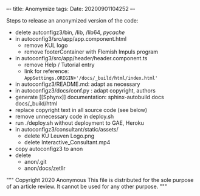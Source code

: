 –-
title: Anomymize
tags: 
Date: 20200901104252
–-

Steps to release an anonymized version of the code:
* delete autconfigz3/bin, /lib, /lib64, _pycache_
* in autoconfig3/src/app/app.component.html
    * remove KUL logo
    * remove footerContainer with Flemish Impuls program
* in autoconfig3/src/app/header/header.component.ts
    * remove Help / Tutorial entry
    * link for reference: `AppSettings.ORIGIN+'/docs/_build/html/index.html'`
* in autoconfigz3/README.md: adapt as necessary
* in autoconfigz3/docs/conf.py : adapt copyright, authors
* generate [[Sphynx]] documentation: sphinx-autobuild docs docs/_build/html
* replace copyright text in all source code (see below)
* remove unnecessary code in deploy.sh
* run ./deploy.sh without deployment to GAE, Heroku
* in autoconfigz3/consultant/static/assets/
    * delete KU Leuven Logo.png
    * delete Interactive_Consultant.mp4
* copy autoconfigz3 to anon
* delete 
    * anon/.git
    * anon/docs/zetllr


"""
    Copyright 2020 Anonymous
 This file is distributed for the sole purpose of an article review.  It cannot be used for any other purpose.
"""